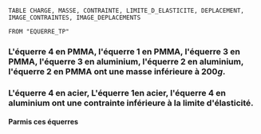 ```dataview
TABLE CHARGE, MASSE, CONTRAINTE, LIMITE_D_ELASTICITE, DEPLACEMENT, IMAGE_CONTRAINTES, IMAGE_DEPLACEMENTS

FROM "EQUERRE_TP"

```
### L'équerre 4 en PMMA, l'équerre 1 en PMMA, l'équerre 3 en PMMA, l'équerre 3 en aluminium, l'équerre 2 en aluminium, l'équerre 2 en PMMA ont une masse inférieure à $200g$.

### L'équerre 4 en acier, L'équerre 1en acier, l'équerre 4 en aluminium ont une contrainte inférieure à la limite d'élasticité.
#### Parmis ces équerres 